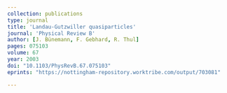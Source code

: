 ```yaml
---
collection: publications
type: journal
title: 'Landau-Gutzwiller quasiparticles'
journal: 'Physical Review B'
author: [J. Bünemann, F. Gebhard, R. Thul]
pages: 075103
volume: 67
year: 2003
doi: "10.1103/PhysRevB.67.075103"
eprints: "https://nottingham-repository.worktribe.com/output/703081"

---
```

